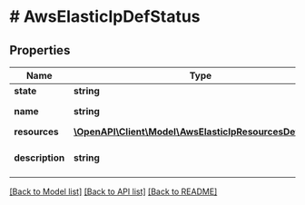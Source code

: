 # # AwsElasticIpDefStatus

## Properties

Name | Type | Description | Notes
------------ | ------------- | ------------- | -------------
**state** | **string** |  | [optional]
**name** | **string** | aws_elastic_ip name. | [optional]
**resources** | [**\OpenAPI\Client\Model\AwsElasticIpResourcesDefStatus**](AwsElasticIpResourcesDefStatus.md) |  | [optional]
**description** | **string** | A description for aws_elastic_ip. | [optional]

[[Back to Model list]](../../README.md#models) [[Back to API list]](../../README.md#endpoints) [[Back to README]](../../README.md)
